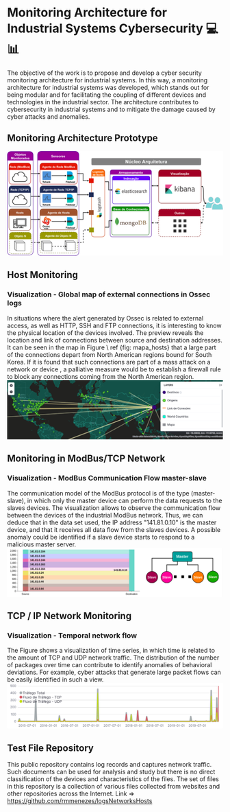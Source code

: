 # Monitoring Architecture for Industrial Systems Cybersecurity :computer: :bar_chart:

The objective of the work is to propose and develop a cyber security monitoring architecture for industrial systems. In this way, a monitoring architecture for industrial systems was developed, which stands out for being modular and for facilitating the coupling of different devices and technologies in the industrial sector. The architecture contributes to cybersecurity in industrial systems and to mitigate the damage caused by cyber attacks and anomalies.

## Monitoring Architecture Prototype
![alt text](https://github.com/rmmenezes/prototipo-arq-mononitoramento/blob/master/img/prototipo.png?raw=true)

## Host Monitoring
### Visualization - Global map of external connections in Ossec logs
In situations where the alert generated by Ossec is related to external access, as well as HTTP, SSH and FTP connections, it is interesting to know the physical location of the devices involved. The preview reveals the location and link of connections between source and destination addresses. It can be seen in the map in Figure \ ref {fig: mapa_hosts} that a large part of the connections depart from North American regions bound for South Korea. If it is found that such connections are part of a mass attack on a network or device , a palliative measure would be to establish a firewall rule to block any connections coming from the North American region.
![alt text](https://github.com/rmmenezes/prototipo-arq-mononitoramento/blob/master/img/mapa_hosts.png?raw=true)

## Monitoring in ModBus/TCP Network
### Visualization - ModBus Communication Flow master-slave
The communication model of the ModBus protocol is of the type (master-slave), in which only the master device can perform the data requests to the slaves devices. The visualization allows to observe the communication flow between the devices of the industrial ModBus network. Thus, we can deduce that in the data set used, the IP address "141.81.0.10" is the master device, and that it receives all data flow from the slaves devices. A possible anomaly could be identified if a slave device starts to respond to a malicious master server.
![alt text](https://github.com/rmmenezes/prototipo-arq-mononitoramento/blob/master/img/fluxosmb.png?raw=true)

## TCP / IP Network Monitoring
### Visualization - Temporal network flow
The Figure shows a visualization of time series, in which time is related to the amount of TCP and UDP network traffic. The distribution of the number of packages over time can contribute to identify anomalies of behavioral deviations. For example, cyber attacks that generate large packet flows can be easily identified in such a view.
![alt text](https://github.com/rmmenezes/prototipo-arq-mononitoramento/blob/master/img/timelion.png?raw=true)


## Test File Repository
This public repository contains log records and captures network traffic. Such documents can be used for analysis and study but there is no direct classification of the devices and characteristics of the files. The set of files in this repository is a collection of various files collected from websites and other repositories across the Internet.
Link => https://github.com/rmmenezes/logsNetworksHosts
